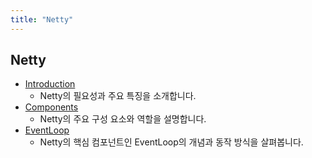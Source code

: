```yaml
---
title: "Netty"
---
```


## Netty

- [Introduction](Introduction/Introduction.md)
	- Netty의 필요성과 주요 특징을 소개합니다.
- [Components](Components/Components.md)
	- Netty의 주요 구성 요소와 역할을 설명합니다.
- [EventLoop](EventLoop/EventLoop.md)
	- Netty의 핵심 컴포넌트인 EventLoop의 개념과 동작 방식을 살펴봅니다.  